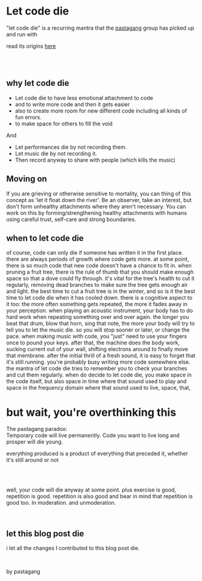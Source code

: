 
# Let code die 

"let code die" is a recurring mantra that the [pastagang](https://pastagang.cc) group has picked up and run with

read its origins [here](/blog/let-code-die/origins)

<br>

<br>

## why let code die
- Let code die to have less emotional attachment to code
- and to write more code and then it gets easier
- also to create more room for new different code including all kinds of fun errors.
- to make space for others to fill the void

And
- Let performances die by not recording them.
- Let music die by not recording it.
- Then record anyway to share with people (which kills the music)

## Moving on

If you are grieving or otherwise sensitive to mortality, you can thing of this concept as 'let it float down the river'. Be an observer, take an interest, but don't form unhealthy attachments where they aren't necessary. You can work on this by forming/strengthening healthy attachments with humans using careful trust, self-care and strong boundaries.

## when to let code die

of course, code can only die if someone has written it in the first place. there are always periods of growth where code gets more. at some point, there is so much code that new code doesn't have a chance to fit in. when pruning a fruit tree, there is the rule of thumb that you should make enough space so that a dove could fly through. it's vital for the tree's health to cut it regularly, removing dead branches to make sure the tree gets enough air and light. the best time to cut a fruit tree is in the winter, and so is it the best time to let code die when it has cooled down. there is a cognitive aspect to it too: the more often something gets repeated, the more it fades away in your perception. when playing an acoustic instrument, your body has to do hard work when repeating something over and over again. the longer you beat that drum, blow that horn, sing that note, the more your body will try to tell you to let the music die. so you will stop sooner or later, or change the pace. when making music with code, you "just" need to use your fingers once to pound your keys. after that, the machine does the body work, sucking current out of your wall, shifting electrons around to finally move that membrane. after the initial thrill of a fresh sound, it is easy to forget that it's still running. you're probably busy writing more code somewhere else. the mantra of let code die tries to remember you to check your branches and cut them regularly. when do decide to let code die, you make space in the code itself, but also space in time where that sound used to play and space in the frequency domain where that sound used to live, space, that,  

# but wait, you're overthinking this

The pastagang paradox:\
Temporary code will live permanently. Code you want to live long and prosper will die young.

everything produced is a product of everything that preceded it, whether it's still around or not

<br>

<br>

well, your code will die anyway at some point. plus exercise is good, repetition is good. repetition is also good and bear in mind that repetition is good too. In moderation. and unmoderation.

<br>

## let this blog post die

i let all the changes I contributed to this blog post die. 


<br>

by pastagang 
